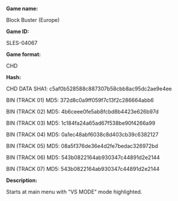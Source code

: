 ﻿**Game name:**

Block Buster (Europe)

**Game ID:**

SLES-04067

**Game format:**

CHD

**Hash:**

CHD DATA SHA1: c5af0b528588c887307b58cbb8ac95dc2ae9e4ee

BIN (TRACK 01) MD5: 372d8c0a9ff059f7c13f2c286664abb6

BIN (TRACK 02) MD5: 4b6ceee0fe5ab8fcbd8b4423e626b97d

BIN (TRACK 03) MD5: 1c184fa24a65ad67f538be90f4266a99

BIN (TRACK 04) MD5: 0a1ec48abf6038c8d403cb39c6382127

BIN (TRACK 05) MD5: 08a5f376de36e4d2fe7bedac326972bd

BIN (TRACK 06) MD5: 543b0822164ab930347c44891d2e2144

BIN (TRACK 07) MD5: 543b0822164ab930347c44891d2e2144

**Description:**

Starts at main menu with "VS MODE" mode highlighted.